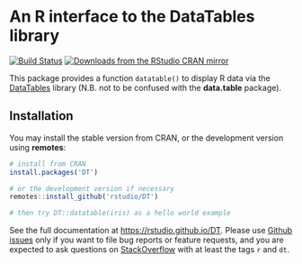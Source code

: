 # An R interface to the DataTables library

[![Build Status](https://travis-ci.org/rstudio/DT.svg)](https://travis-ci.org/rstudio/DT)
[![Downloads from the RStudio CRAN mirror](https://cranlogs.r-pkg.org/badges/DT)](https://cran.r-project.org/package=DT)

This package provides a function `datatable()` to display R data via the [DataTables](http://datatables.net/) library (N.B. not to be confused with the **data.table** package).

## Installation

You may install the stable version from CRAN, or the development version using **remotes**:

```r
# install from CRAN
install.packages('DT')

# or the development version if necessary
remotes::install_github('rstudio/DT')

# then try DT::datatable(iris) as a hello world example
```

See the full documentation at <https://rstudio.github.io/DT>. Please use [Github issues](https://github.com/rstudio/DT/issues) only if you want to file bug reports or feature requests, and you are expected to ask questions on [StackOverflow](https://stackoverflow.com/questions/tagged/dt) with at least the tags `r` and `dt`.
